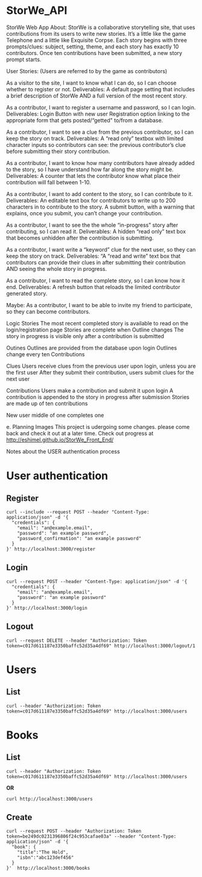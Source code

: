 # StorWe_API

StorWe Web App
About: StorWe is a collaborative storytelling site, that uses contributions from its users to write new stories.  It’s a little like the game Telephone and a little like Exquisite Corpse.  Each story begins with three prompts/clues: subject, setting, theme, and each story has exactly 10 contributors. Once ten contributions have been submitted, a new story prompt starts.

User Stories:
(Users are referred to by the game as contributors)

As a visitor to the site, I want to know what I can do, so I can choose whether to register or not.
 Deliverables: A default page setting that includes a brief description of StorWe AND a full version of the most recent story.
 
As a contributor, I want to register a username and password, so I can login.
  Deliverables: Login Button with new user Registration option linking to the appropriate form that gets posted/“getted"  to/from a database.

As a contributor, I want to see a clue from the previous contributor, so I can keep the story on track.
 Deliverables:  A “read only” textbox with limited character inputs so contributors can see: the previous contributor’s clue before submitting  their story contribution.  
 
As a contributor, I want to know how many contributors have already added to the story, so I have understand how far along the story might be.
Deliverables: A counter that lets the contributor know what place their contribution will fall between 1-10.

As a contributor, I want to add content to the story, so I can contribute to it.
 Deliverables: An editable text box for contributors to write up to 200 characters in to contribute to the story.  A submit button, with a warning that explains, once you submit, you can’t change  your contribution.

As a contributor, I want to see the the whole “in-progress” story after contributing, so I can read it.
Deliverables:  A hidden “read only” text box that becomes unhidden after the contribution  is submitting. 

As a contributor, I want write a “keyword” clue for the next user, so they can keep the story on track.
Deliverables: “A “read and write” text box that contributors can provide their clues in after submitting their contribution AND seeing the whole story in progress. 

As a contributor, I want to read the complete story, so I can know how it end. 
Deliverables: A refresh button that reloads the  limited contributor generated story.

Maybe: As a contributor, I want to be able to invite my friend to participate, so they can become contributors.

Logic
Stories
 The most recent completed story is available to read on the login/registration page
 Stories are complete when Outline changes
 The story in progress is visible only after a contribution is submitted

Outines 
Outlines are provided from the database upon login
Outlines change every ten Contributions

Clues
Users receive clues from the previous user upon login, unless you are the first user
After they submit their contribution, users submit clues for the next user 

Contributions
Users make a contribution and submit it upon login
A contribution is appended to the story in progress after submission 
Stories are made up of ten contributions

New user
middle of one
completes one


e.
Planning Images
This project is udergoing some changes. please come back and check it out at a later time. Check out progress at http://eshimel.github.io/StorWe_Front_End/  

Notes about the USER authentication process
# User authentication

## Register

```
curl --include --request POST --header "Content-Type: application/json" -d '{
  "credentials": {
    "email": "an@example.email",
    "password": "an example password",
    "password_confirmation": "an example password"
  }
}' http://localhost:3000/register
```

## Login

```
curl --request POST --header "Content-Type: application/json" -d '{
  "credentials": {
    "email": "an@example.email",
    "password": "an example password"
  }
}' http://localhost:3000/login
```

## Logout

```
curl --request DELETE --header "Authorization: Token token=c017d611187e3350baffc52d35a4df69" http://localhost:3000/logout/1
```

# Users

## List

```
curl --header "Authorization: Token token=c017d611187e3350baffc52d35a4df69" http://localhost:3000/users
```

# Books

## List

```
curl --header "Authorization: Token token=c017d611187e3350baffc52d35a4df69" http://localhost:3000/users
```

**OR**

```
curl http://localhost:3000/users
```

## Create

```
curl --request POST --header "Authorization: Token token=be249dc0231396806f24c953cafae03a" --header "Content-Type: application/json" -d '{
  "book": {
    "title":"The Hold",
    "isbn":"abc123def456"
  }
}'  http://localhost:3000/books
```
